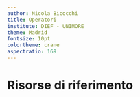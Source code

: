 ```yaml
---
author: Nicola Bicocchi
title: Operatori
institute: DIEF - UNIMORE
theme: Madrid
fontsize: 10pt
colortheme: crane
aspectratio: 169
---
```


# Risorse di riferimento
